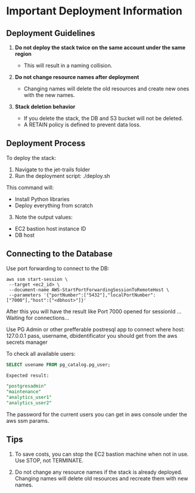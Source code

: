 # Important Deployment Information

## Deployment Guidelines

1. **Do not deploy the stack twice on the same account under the same region**

   - This will result in a naming collision.

2. **Do not change resource names after deployment**

   - Changing names will delete the old resources and create new ones with the new names.

3. **Stack deletion behavior**
   - If you delete the stack, the DB and S3 bucket will not be deleted.
   - A RETAIN policy is defined to prevent data loss.

## Deployment Process

To deploy the stack:

1. Navigate to the jet-trails folder
2. Run the deployment script:
   ./deploy.sh

This command will:

- Install Python libraries
- Deploy everything from scratch

3. Note the output values:

- EC2 bastion host instance ID
- DB host

## Connecting to the Database

Use port forwarding to connect to the DB:

```
aws ssm start-session \
 --target <ec2_id> \
 --document-name AWS-StartPortForwardingSessionToRemoteHost \
 --parameters '{"portNumber":["5432"],"localPortNumber":["7000"],"host":["<dbhost>"]}'

```

After this you will have the result like
Port 7000 opened for sessionId ...
Waiting for connections...

Use PG Admin or other prefferable postresql app to connect where
host: 127.0.0.1
pass, username, dbidentificator you should get from the aws secrets manager

To check all available users:

```sql
SELECT usename FROM pg_catalog.pg_user;

Expected result:

"postgresadmin"
"maintenance"
"analytics_user1"
"analytics_user2"
```

The password for the current users you can get in aws console under the aws ssm params.

## Tips

1. To save costs, you can stop the EC2 bastion machine when not in use.
   Use STOP, not TERMINATE.

2. Do not change any resource names if the stack is already deployed.
   Changing names will delete old resources and recreate them with new names.
